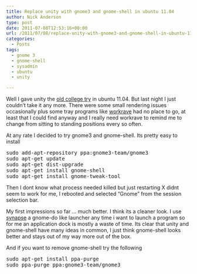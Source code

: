 ```yaml
---
title: Replace unity with gnome3 and gnome-shell in ubuntu 11.04
author: Nick Anderson
type: post
date: 2011-07-08T12:53:16+00:00
url: /2011/07/08/replace-unity-with-gnome3-and-gnome-shell-in-ubuntu-11-04/
categories:
  - Posts
tags:
  - gnome 3
  - gnome-shell
  - sysadmin
  - ubuntu
  - unity

---
```

Well I gave unity the [old college try][1] in ubuntu 11.04. But last night I just couldn&#8217;t take it any more. There were some small rendering issues occasionally plus some tray programs like [workrave][2] had no place to go, at least that I could find anyway and I really need workrave to remind me to change from sitting to standing positions every so often.

At any rate I decided to try gnome3 and gnome-shell. Its pretty easy to install

<pre class="brush: bash; title: ; notranslate" title="">sudo add-apt-repository ppa:gnome3-team/gnome3
sudo apt-get update
sudo apt-get dist-upgrade
sudo apt-get install gnome-shell
sudo apt-get install gnome-tweak-tool
</pre>

Then I dont know what process needed killed but just restarting X didnt seem to work for me, I rebooted and selected &#8220;Gnome&#8221; from the session selection bar.

My first impressions so far &#8230; much better. I think its a cleaner look. I use [synapse][3] a gnome-do like launcher any time i want to launch a program so for me an application dock is mostly a waste of time. Its clear that unity and gnome-shell have many ideas in common, I just think gnome-shell looks better and stays out of my way more out of the box.

And if you want to remove gnome-shell try the following

<pre class="brush: bash; title: ; notranslate" title="">sudo apt-get install ppa-purge
sudo ppa-purge ppa:gnome3-team/gnome3
</pre>

 [1]: http://www.urbandictionary.com/define.php?term=old%20college%20try
 [2]: http://www.workrave.org/
 [3]: http://mhr3.blogspot.com/2010/11/introducing-synapse-acetylcholine.html